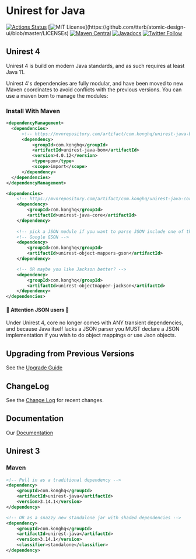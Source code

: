 # Unirest for Java 

[![Actions Status](https://github.com/kong/unirest-java/workflows/Verify/badge.svg)](https://github.com/kong/unirest-java/actions)
[![MIT License](https://img.shields.io/apm/l/atomic-design-ui.svg?)](https://github.com/tterb/atomic-design-ui/blob/master/LICENSEs)
[![Maven Central](https://maven-badges.herokuapp.com/maven-central/com.konghq/unirest-java/badge.svg)](https://maven-badges.herokuapp.com/maven-central/com.kong/unirest-java)
[![Javadocs](http://www.javadoc.io/badge/com.konghq/unirest-java.svg)](http://www.javadoc.io/doc/com.konghq/unirest-java)
[![Twitter Follow](https://img.shields.io/twitter/follow/UnirestJava.svg?style=social)](https://twitter.com/UnirestJava) 

## Unirest 4
Unirest 4 is build on modern Java standards, and as such requires at least Java 11.

Unirest 4's dependencies are fully modular, and have been moved to new Maven coordinates to avoid conflicts with the previous versions.
You can use a maven bom to manage the modules:

### Install With Maven

```xml
<dependencyManagement>
  <dependencies>
      <!-- https://mvnrepository.com/artifact/com.konghq/unirest-java-bom --> 
      <dependency>
          <groupId>com.konghq</groupId>
          <artifactId>unirest-java-bom</artifactId>
          <version>4.0.12</version>
          <type>pom</type>
          <scope>import</scope>
      </dependency>
  </dependencies>
</dependencyManagement>

<dependencies>
    <!-- https://mvnrepository.com/artifact/com.konghq/unirest-java-core -->
    <dependency>
        <groupId>com.konghq</groupId>
        <artifactId>unirest-java-core</artifactId>
    </dependency>
    
    <!-- pick a JSON module if you want to parse JSON include one of these: -->
    <!-- Google GSON -->
    <dependency>
        <groupId>com.konghq</groupId>
        <artifactId>unirest-object-mappers-gson</artifactId>
    </dependency>

    <!-- OR maybe you like Jackson better? -->
    <dependency>
        <groupId>com.konghq</groupId>
        <artifactId>unirest-objectmapper-jackson</artifactId>
    </dependency>
</dependencies>
```

#### 🚨 Attention JSON users 🚨
Under Unirest 4, core no longer comes with ANY transient dependencies, and because Java itself lacks a JSON parser you MUST declare a JSON implementation if you wish to do object mappings or use Json objects.


## Upgrading from Previous Versions 
See the [Upgrade Guide](UPGRADE_GUIDE.md)

## ChangeLog 
See the [Change Log](CHANGELOG.md) for recent changes.

## Documentation
Our [Documentation](http://kong.github.io/unirest-java/) 

## Unirest 3
### Maven
```xml
<!-- Pull in as a traditional dependency -->
<dependency>
    <groupId>com.konghq</groupId>
    <artifactId>unirest-java</artifactId>
    <version>3.14.1</version>
</dependency>

<!-- OR as a snazzy new standalone jar with shaded dependencies -->
<dependency>
    <groupId>com.konghq</groupId>
    <artifactId>unirest-java</artifactId>
    <version>3.14.1</version>
    <classifier>standalone</classifier>
</dependency>

```
